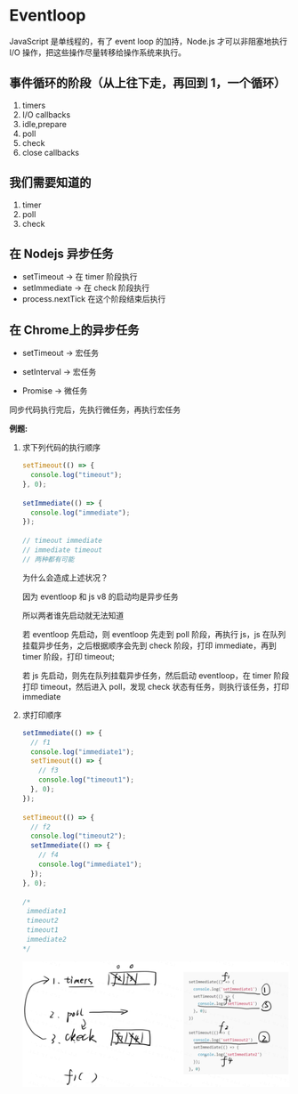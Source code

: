 # Eventloop

JavaScript 是单线程的，有了 event loop 的加持，Node.js 才可以非阻塞地执行 I/O 操作，把这些操作尽量转移给操作系统来执行。

## 事件循环的阶段（从上往下走，再回到 1，一个循环）

1. timers
2. I/O callbacks
3. idle,prepare
4. poll
5. check
6. close callbacks

## 我们需要知道的

1. timer
2. poll
3. check

## 在 Nodejs 异步任务

- setTimeout -> 在 timer 阶段执行
- setImmediate -> 在 check 阶段执行
- process.nextTick 在这个阶段结束后执行

## 在 Chrome上的异步任务

* setTimeout -> 宏任务
* setInterval -> 宏任务

* Promise -> 微任务

同步代码执行完后，先执行微任务，再执行宏任务

**例题:**

1. 求下列代码的执行顺序

   ```js
   setTimeout(() => {
     console.log("timeout");
   }, 0);

   setImmediate(() => {
     console.log("immediate");
   });

   // timeout immediate
   // immediate timeout
   // 两种都有可能
   ```

   为什么会造成上述状况？

   因为 eventloop 和 js v8 的启动均是异步任务

   所以两者谁先启动就无法知道

   若 eventloop 先启动，则 eventloop 先走到 poll 阶段，再执行 js，js 在队列挂载异步任务，之后根据顺序会先到 check 阶段，打印 immediate，再到 timer 阶段，打印 timeout;

   若 js 先启动，则先在队列挂载异步任务，然后启动 eventloop，在 timer 阶段打印 timeout，然后进入 poll，发现 check 状态有任务，则执行该任务，打印 immediate

2. 求打印顺序

   ```js
   setImmediate(() => {
     // f1
     console.log("immediate1");
     setTimeout(() => {
       // f3
       console.log("timeout1");
     }, 0);
   });

   setTimeout(() => {
     // f2
     console.log("timeout2");
     setImmediate(() => {
       // f4
       console.log("immediate1");
     });
   }, 0);

   /*
    immediate1
    timeout2
    timeout1
    immediate2
   */
   ```

   ![](../../../images/js专精/eventloop%20题目2.png)
